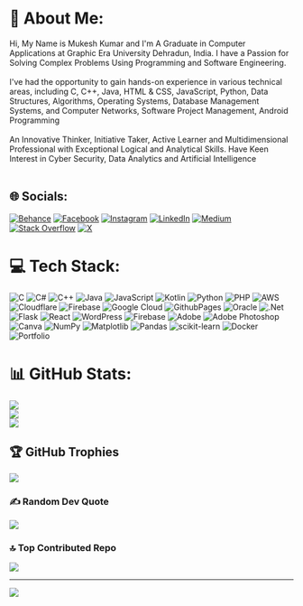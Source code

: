 # 💫 About Me:
Hi, My Name is Mukesh Kumar and I'm A Graduate in Computer Applications at Graphic Era University Dehradun, India. I have a Passion for Solving Complex Problems Using Programming and Software Engineering.<br><br>I've had the opportunity to gain hands-on experience in various technical areas, including C, C++, Java, HTML & CSS, JavaScript, Python, Data Structures, Algorithms, Operating Systems, Database Management Systems, and Computer Networks, Software Project Management, Android Programming<br><br>An Innovative Thinker, Initiative Taker, Active Learner and Multidimensional Professional with Exceptional Logical and Analytical Skills. Have Keen Interest in Cyber Security, Data Analytics and Artificial Intelligence<br><br>


## 🌐 Socials:
[![Behance](https://img.shields.io/badge/Behance-1769ff?logo=behance&logoColor=white)](https://behance.net/imukeshkumardas) [![Facebook](https://img.shields.io/badge/Facebook-%231877F2.svg?logo=Facebook&logoColor=white)](https://facebook.com/imukeshkumardas) [![Instagram](https://img.shields.io/badge/Instagram-%23E4405F.svg?logo=Instagram&logoColor=white)](https://instagram.com/imukeshkumardas) [![LinkedIn](https://img.shields.io/badge/LinkedIn-%230077B5.svg?logo=linkedin&logoColor=white)](https://linkedin.com/in/imukeshkumardas) [![Medium](https://img.shields.io/badge/Medium-12100E?logo=medium&logoColor=white)](https://medium.com/@imukeshkumardas) [![Stack Overflow](https://img.shields.io/badge/-Stackoverflow-FE7A16?logo=stack-overflow&logoColor=white)](https://stackoverflow.com/users/imukeshkumardas) [![X](https://img.shields.io/badge/X-black.svg?logo=X&logoColor=white)](https://x.com/imukeshkumardas) 

# 💻 Tech Stack:
![C](https://img.shields.io/badge/c-%2300599C.svg?style=for-the-badge&logo=c&logoColor=white)
![C#](https://img.shields.io/badge/c%23-%23239120.svg?style=for-the-badge&logo=csharp&logoColor=white) 
![C++](https://img.shields.io/badge/c++-%2300599C.svg?style=for-the-badge&logo=c%2B%2B&logoColor=white) 
![Java](https://img.shields.io/badge/java-%23ED8B00.svg?style=for-the-badge&logo=openjdk&logoColor=white) 
![JavaScript](https://img.shields.io/badge/javascript-%23323330.svg?style=for-the-badge&logo=javascript&logoColor=%23F7DF1E) 
![Kotlin](https://img.shields.io/badge/kotlin-%237F52FF.svg?style=for-the-badge&logo=kotlin&logoColor=white) 
![Python](https://img.shields.io/badge/python-3670A0?style=for-the-badge&logo=python&logoColor=ffdd54) 
![PHP](https://img.shields.io/badge/php-%23777BB4.svg?style=for-the-badge&logo=php&logoColor=white) 
![AWS](https://img.shields.io/badge/AWS-%23FF9900.svg?style=for-the-badge&logo=amazon-aws&logoColor=white) 
![Cloudflare](https://img.shields.io/badge/Cloudflare-F38020?style=for-the-badge&logo=Cloudflare&logoColor=white) 
![Firebase](https://img.shields.io/badge/firebase-%23039BE5.svg?style=for-the-badge&logo=firebase) 
![Google Cloud](https://img.shields.io/badge/GoogleCloud-%234285F4.svg?style=for-the-badge&logo=google-cloud&logoColor=white) 
![GithubPages](https://img.shields.io/badge/github%20pages-121013?style=for-the-badge&logo=github&logoColor=white) 
![Oracle](https://img.shields.io/badge/Oracle-F80000?style=for-the-badge&logo=oracle&logoColor=white) 
![.Net](https://img.shields.io/badge/.NET-5C2D91?style=for-the-badge&logo=.net&logoColor=white) 
![Flask](https://img.shields.io/badge/flask-%23000.svg?style=for-the-badge&logo=flask&logoColor=white) 
![React](https://img.shields.io/badge/react-%2320232a.svg?style=for-the-badge&logo=react&logoColor=%2361DAFB) 
![WordPress](https://img.shields.io/badge/WordPress-%23117AC9.svg?style=for-the-badge&logo=WordPress&logoColor=white) 
![Firebase](https://img.shields.io/badge/Firebase-039BE5?style=for-the-badge&logo=Firebase&logoColor=white) 
![Adobe](https://img.shields.io/badge/adobe-%23FF0000.svg?style=for-the-badge&logo=adobe&logoColor=white) 
![Adobe Photoshop](https://img.shields.io/badge/adobe%20photoshop-%2331A8FF.svg?style=for-the-badge&logo=adobe%20photoshop&logoColor=white) 
![Canva](https://img.shields.io/badge/Canva-%2300C4CC.svg?style=for-the-badge&logo=Canva&logoColor=white) 
![NumPy](https://img.shields.io/badge/numpy-%23013243.svg?style=for-the-badge&logo=numpy&logoColor=white) 
![Matplotlib](https://img.shields.io/badge/Matplotlib-%23ffffff.svg?style=for-the-badge&logo=Matplotlib&logoColor=black) 
![Pandas](https://img.shields.io/badge/pandas-%23150458.svg?style=for-the-badge&logo=pandas&logoColor=white) 
![scikit-learn](https://img.shields.io/badge/scikit--learn-%23F7931E.svg?style=for-the-badge&logo=scikit-learn&logoColor=white) 
![Docker](https://img.shields.io/badge/docker-%230db7ed.svg?style=for-the-badge&logo=docker&logoColor=white) 
![Portfolio](https://img.shields.io/badge/Portfolio-%23000000.svg?style=for-the-badge&logo=firefox&logoColor=#FF7139)
# 📊 GitHub Stats:
![](https://github-readme-stats.vercel.app/api?username=mukeshkumardas&theme=dark&hide_border=false&include_all_commits=false&count_private=false)<br/>
![](https://github-readme-streak-stats.herokuapp.com/?user=mukeshkumardas&theme=dark&hide_border=false)<br/>
![](https://github-readme-stats.vercel.app/api/top-langs/?username=mukeshkumardas&theme=dark&hide_border=false&include_all_commits=false&count_private=false&layout=compact)

## 🏆 GitHub Trophies
![](https://github-profile-trophy.vercel.app/?username=mukeshkumardas&theme=discord&no-frame=false&no-bg=true&margin-w=4)

### ✍️ Random Dev Quote
![](https://quotes-github-readme.vercel.app/api?type=horizontal&theme=light)

### 🔝 Top Contributed Repo
![](https://github-contributor-stats.vercel.app/api?username=mukeshkumardas&limit=5&theme=flat&combine_all_yearly_contributions=true)

---
[![](https://visitcount.itsvg.in/api?id=mukeshkumardas&icon=0&color=0)](https://visitcount.itsvg.in)
